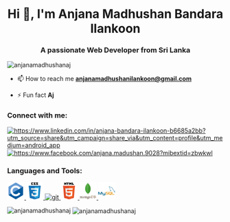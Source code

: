 <h1 align="center">Hi 👋, I'm Anjana Madhushan Bandara Ilankoon</h1>
<h3 align="center">A passionate Web Developer from Sri Lanka</h3>

<p align="left"> <img src="https://komarev.com/ghpvc/?username=anjanamadhushanaj&label=Profile%20views&color=0e75b6&style=flat" alt="anjanamadhushanaj" /> </p>

- 📫 How to reach me **anjanamadhushanilankoon@gmail.com**

- ⚡ Fun fact **Aj**

<h3 align="left">Connect with me:</h3>
<p align="left">
<a href="https://linkedin.com/in/https://www.linkedin.com/in/anjana-bandara-ilankoon-b6685a2bb?utm_source=share&utm_campaign=share_via&utm_content=profile&utm_medium=android_app" target="blank"><img align="center" src="https://raw.githubusercontent.com/rahuldkjain/github-profile-readme-generator/master/src/images/icons/Social/linked-in-alt.svg" alt="https://www.linkedin.com/in/anjana-bandara-ilankoon-b6685a2bb?utm_source=share&utm_campaign=share_via&utm_content=profile&utm_medium=android_app" height="30" width="40" /></a>
<a href="https://fb.com/https://www.facebook.com/anjana.madushan.9028?mibextid=zbwkwl" target="blank"><img align="center" src="https://raw.githubusercontent.com/rahuldkjain/github-profile-readme-generator/master/src/images/icons/Social/facebook.svg" alt="https://www.facebook.com/anjana.madushan.9028?mibextid=zbwkwl" height="30" width="40" /></a>
</p>

<h3 align="left">Languages and Tools:</h3>
<p align="left"> <a href="https://www.cprogramming.com/" target="_blank" rel="noreferrer"> <img src="https://raw.githubusercontent.com/devicons/devicon/master/icons/c/c-original.svg" alt="c" width="40" height="40"/> </a> <a href="https://www.w3schools.com/css/" target="_blank" rel="noreferrer"> <img src="https://raw.githubusercontent.com/devicons/devicon/master/icons/css3/css3-original-wordmark.svg" alt="css3" width="40" height="40"/> </a> <a href="https://git-scm.com/" target="_blank" rel="noreferrer"> <img src="https://www.vectorlogo.zone/logos/git-scm/git-scm-icon.svg" alt="git" width="40" height="40"/> </a> <a href="https://www.w3.org/html/" target="_blank" rel="noreferrer"> <img src="https://raw.githubusercontent.com/devicons/devicon/master/icons/html5/html5-original-wordmark.svg" alt="html5" width="40" height="40"/> </a> <a href="https://www.mongodb.com/" target="_blank" rel="noreferrer"> <img src="https://raw.githubusercontent.com/devicons/devicon/master/icons/mongodb/mongodb-original-wordmark.svg" alt="mongodb" width="40" height="40"/> </a> <a href="https://www.mysql.com/" target="_blank" rel="noreferrer"> <img src="https://raw.githubusercontent.com/devicons/devicon/master/icons/mysql/mysql-original-wordmark.svg" alt="mysql" width="40" height="40"/> </a> </p>

<p><img align="left" src="https://github-readme-stats.vercel.app/api/top-langs?username=anjanamadhushanaj&show_icons=true&locale=en&layout=compact" alt="anjanamadhushanaj" /></p>

<p>&nbsp;<img align="center" src="https://github-readme-stats.vercel.app/api?username=anjanamadhushanaj&show_icons=true&locale=en" alt="anjanamadhushanaj" /></p>
